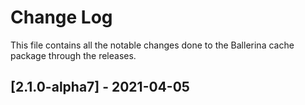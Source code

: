 # Change Log
This file contains all the notable changes done to the Ballerina cache package through the releases.

## [2.1.0-alpha7]  - 2021-04-05